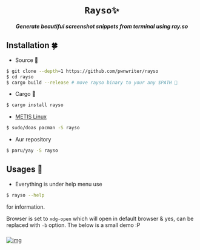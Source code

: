 <div align="center">
  <h1><code>Rayso✨</code></h1> 

<p><strong><em>Generate beautiful screenshot snippets from terminal using ray.so</em></strong></p>
</div>


## Installation 🍀

- Source 🍙

```bash
$ git clone --depth=1 https://github.com/pwnwriter/rayso
$ cd rayso
$ cargo build --release # move rayso binary to your any $PATH 🥦
```

- Cargo 🦀

```bash
$ cargo install rayso
 ```

- [METIS Linux](https://metislinux.org)

```bash
$ sudo/doas pacman -S rayso
```

- Aur repository

```bash
$ paru/yay -S rayso
```


## Usages 🎠
  - Everything is under help menu use
```bash
$ rayso --help 
```
for information.

Browser is set to `xdg-open` which will open in default browser & yes, can be replaced with `-b` option. The below is a small demo :P 
### 
<a href="https://youtu.be/TeyzQb8gUQs" target="_blank"><img src="https://github.com/pwnwriter/rayso/blob/images/884145.png" alt="img"  align="center"/></a>



